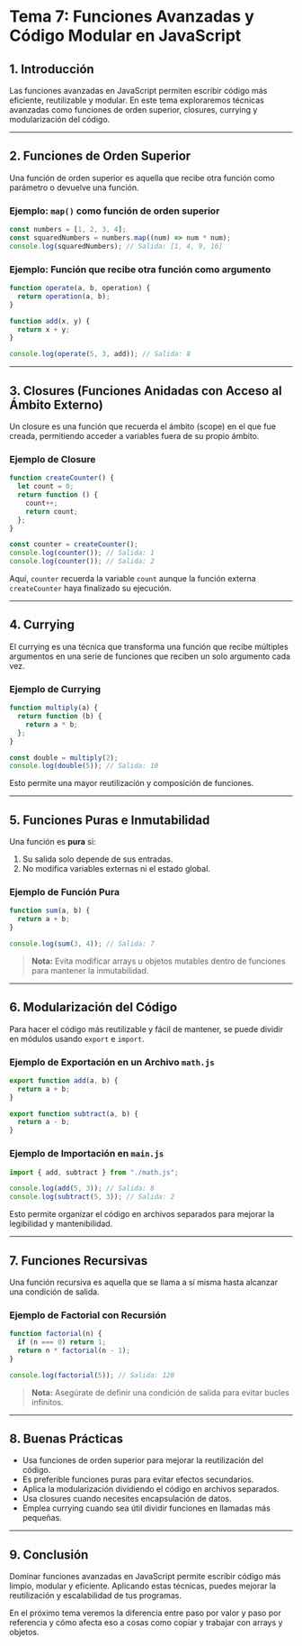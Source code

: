 # **Tema 7: Funciones Avanzadas y Código Modular en JavaScript**

## **1. Introducción**

Las funciones avanzadas en JavaScript permiten escribir código más eficiente, reutilizable y modular. En este tema exploraremos técnicas avanzadas como funciones de orden superior, closures, currying y modularización del código.

---

## **2. Funciones de Orden Superior**

Una función de orden superior es aquella que recibe otra función como parámetro o devuelve una función.

### **Ejemplo: `map()` como función de orden superior**

```js
const numbers = [1, 2, 3, 4];
const squaredNumbers = numbers.map((num) => num * num);
console.log(squaredNumbers); // Salida: [1, 4, 9, 16]
```

### **Ejemplo: Función que recibe otra función como argumento**

```js
function operate(a, b, operation) {
  return operation(a, b);
}

function add(x, y) {
  return x + y;
}

console.log(operate(5, 3, add)); // Salida: 8
```

---

## **3. Closures (Funciones Anidadas con Acceso al Ámbito Externo)**

Un closure es una función que recuerda el ámbito (scope) en el que fue creada, permitiendo acceder a variables fuera de su propio ámbito.

### **Ejemplo de Closure**

```js
function createCounter() {
  let count = 0;
  return function () {
    count++;
    return count;
  };
}

const counter = createCounter();
console.log(counter()); // Salida: 1
console.log(counter()); // Salida: 2
```

Aquí, `counter` recuerda la variable `count` aunque la función externa `createCounter` haya finalizado su ejecución.

---

## **4. Currying**

El currying es una técnica que transforma una función que recibe múltiples argumentos en una serie de funciones que reciben un solo argumento cada vez.

### **Ejemplo de Currying**

```js
function multiply(a) {
  return function (b) {
    return a * b;
  };
}

const double = multiply(2);
console.log(double(5)); // Salida: 10
```

Esto permite una mayor reutilización y composición de funciones.

---

## **5. Funciones Puras e Inmutabilidad**

Una función es **pura** si:

1. Su salida solo depende de sus entradas.
2. No modifica variables externas ni el estado global.

### **Ejemplo de Función Pura**

```js
function sum(a, b) {
  return a + b;
}

console.log(sum(3, 4)); // Salida: 7
```

> **Nota:** Evita modificar arrays u objetos mutables dentro de funciones para mantener la inmutabilidad.

---

## **6. Modularización del Código**

Para hacer el código más reutilizable y fácil de mantener, se puede dividir en módulos usando `export` e `import`.

### **Ejemplo de Exportación en un Archivo `math.js`**

```js
export function add(a, b) {
  return a + b;
}

export function subtract(a, b) {
  return a - b;
}
```

### **Ejemplo de Importación en `main.js`**

```js
import { add, subtract } from "./math.js";

console.log(add(5, 3)); // Salida: 8
console.log(subtract(5, 3)); // Salida: 2
```

Esto permite organizar el código en archivos separados para mejorar la legibilidad y mantenibilidad.

---

## **7. Funciones Recursivas**

Una función recursiva es aquella que se llama a sí misma hasta alcanzar una condición de salida.

### **Ejemplo de Factorial con Recursión**

```js
function factorial(n) {
  if (n === 0) return 1;
  return n * factorial(n - 1);
}

console.log(factorial(5)); // Salida: 120
```

> **Nota:** Asegúrate de definir una condición de salida para evitar bucles infinitos.

---

## **8. Buenas Prácticas**

- Usa funciones de orden superior para mejorar la reutilización del código.
- Es preferible funciones puras para evitar efectos secundarios.
- Aplica la modularización dividiendo el código en archivos separados.
- Usa closures cuando necesites encapsulación de datos.
- Emplea currying cuando sea útil dividir funciones en llamadas más pequeñas.

---

## **9. Conclusión**

Dominar funciones avanzadas en JavaScript permite escribir código más limpio, modular y eficiente. Aplicando estas técnicas, puedes mejorar la reutilización y escalabilidad de tus programas.

En el próximo tema veremos la diferencia entre paso por valor y paso por referencia y cómo afecta eso a cosas como copiar y trabajar con arrays y objetos.
